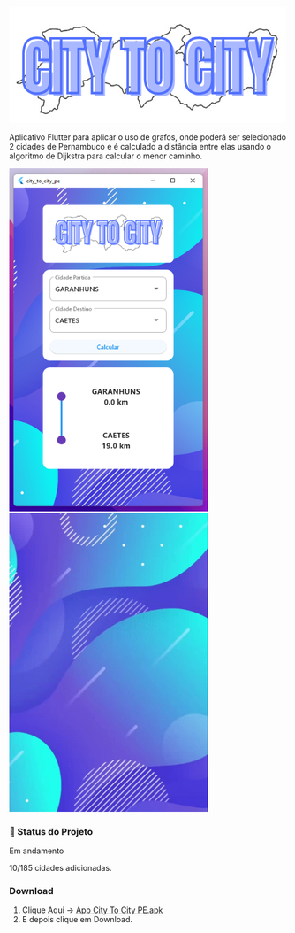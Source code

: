<img src="assets/readme/logo_branco.png">

Aplicativo Flutter para aplicar o uso de grafos, onde poderá ser selecionado 2 cidades de Pernambuco e é calculado a distância entre elas usando o algoritmo de Dijkstra para calcular o menor caminho.

<img src="assets/readme/home_page.png" width="360px">
<img src="assets/readme/system.gif" width="360px">

### :construction: Status do Projeto
Em andamento

10/185 cidades adicionadas.

### Download 
1. Clique Aqui -> [App City To City PE.apk](https://github.com/alexlsilva7/city_to_city_pe/blob/cab1fcc51e49d71a378c24d9e5070a6fba103743/assets/readme/city-to-city%2001.apk)
2. E depois clique em Download.
